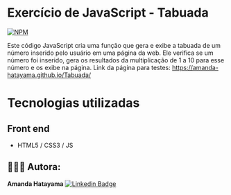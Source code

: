 # Exercício de JavaScript - Tabuada
[![NPM](https://img.shields.io/npm/l/react)](https://github.com/amanda-hatayama/Tabuada/edit/main/LICENSE) 

Este código JavaScript cria uma função que gera e exibe a tabuada de um número inserido pelo usuário em uma página da web. Ele verifica se um número foi inserido, gera os resultados da multiplicação de 1 a 10 para esse número e os exibe na página.
Link da página para testes:
https://amanda-hatayama.github.io/Tabuada/



# Tecnologias utilizadas
## Front end
- HTML5 / CSS3 / JS


## 👩🏻‍💻 Autora:

<b>Amanda Hatayama</b></a>  <a href="https://github.com/amandahatayama"> </a>
[![Linkedin Badge](https://img.shields.io/badge/-LinkedIn-blue?style=flat-square&logo=Linkedin&logoColor=white&link=https://www.linkedin.com/in/amandahatayama/)](https://www.linkedin.com/in/amandahatayama/)
